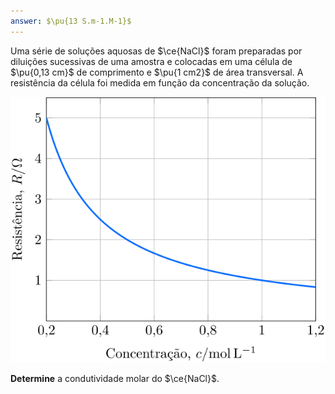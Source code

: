 ```yaml
---
answer: $\pu{13 S.m-1.M-1}$
---
```


Uma série de soluções aquosas de $\ce{NaCl}$ foram preparadas por diluições sucessivas de uma amostra e colocadas em uma célula de $\pu{0,13 cm}$ de comprimento e $\pu{1 cm2}$ de área transversal. A resistência da célula foi medida em função da concentração da solução.

![Figura do problema 3E24.](3E24-1P.svg)

**Determine** a condutividade molar do $\ce{NaCl}$.
